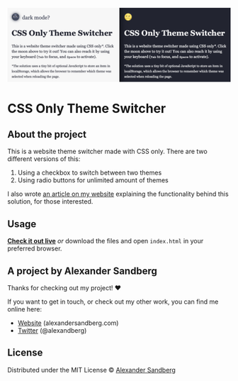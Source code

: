 ![Theme switcher preview](preview.png)

# CSS Only Theme Switcher

## About the project

This is a website theme switcher made with CSS only. There are two different versions of this:

1. Using a checkbox to switch between two themes
2. Using radio buttons for unlimited amount of themes

I also wrote [an article on my website](https://alexandersandberg.com/theme-switcher/) explaining the functionality behind this solution, for those interested.

## Usage

[**Check it out live**](https://alexandersandberg.github.io/theme-switcher/) _or_ download the files and open `index.html` in your preferred browser.

## A project by Alexander Sandberg

Thanks for checking out my project! ❤️

If you want to get in touch, or check out my other work, you can find me online here:

- [Website](https://alexandersandberg.com) (alexandersandberg.com)
- [Twitter](https://twitter.com/alexandberg) (@alexandberg)

## License

Distributed under the MIT License © [Alexander Sandberg](https://github.com/alexandersandberg)
